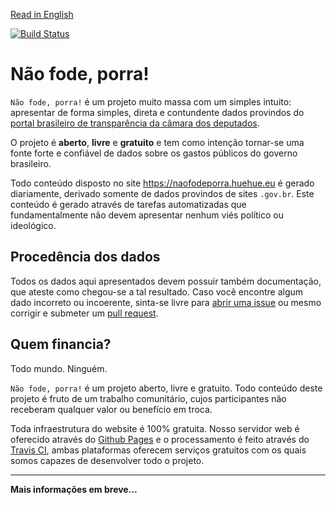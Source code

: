 [Read in English](https://github.com/HueHueBR/nao-fode-porra/blob/master/README.en.md)

[![Build Status](https://travis-ci.org/HueHueBR/nao-fode-porra.svg?branch=master)](https://travis-ci.org/HueHueBR/nao-fode-porra)

# Não fode, porra!

`Não fode, porra!` é um projeto muito massa com um simples intuito: apresentar de forma simples, direta e contundente dados provindos do [portal brasileiro de transparência da câmara dos deputados](http://www.camara.gov.br/cota-parlamentar/).

O projeto é **aberto**, **livre** e **gratuito** e tem como intenção tornar-se uma fonte forte e confiável de dados sobre os gastos públicos do governo brasileiro.

Todo conteúdo disposto no site https://naofodeporra.huehue.eu é gerado diariamente, derivado somente de dados provindos de sites `.gov.br`. Este conteúdo é gerado através de tarefas automatizadas que fundamentalmente não devem apresentar nenhum viés político ou ideológico.

## Procedência dos dados

Todos os dados aqui apresentados devem possuir também documentação, que ateste como chegou-se a tal resultado.
Caso você encontre algum dado incorreto ou incoerente, sinta-se livre para [abrir uma issue](https://github.com/HueHueBR/nao-fode-porra/issues) ou mesmo corrigir e submeter um [pull request](https://github.com/HueHueBR/nao-fode-porra/pulls).

## Quem financia?

Todo mundo. Ninguém.

`Não fode, porra!` é um projeto aberto, livre e gratuito. Todo conteúdo deste projeto é fruto de um trabalho comunitário, cujos participantes não receberam qualquer valor ou benefício em troca.

Toda infraestrutura do website é 100% gratuita. Nosso servidor web é oferecido através do [Github Pages](https://pages.github.com/) e o processamento é feito através do [Travis CI](https://travis-ci.org/), ambas plataformas oferecem serviços gratuitos com os quais somos capazes de desenvolver todo o projeto.

--------------

**Mais informações em breve...**

